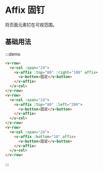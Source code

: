 # Affix 固钉

将页面元素钉在可视范围。

## 基础用法

:::demo 

```html
<v-row>
  <v-col :span="24">
    <v-affix :top="80" :right="100" affix>
      <v-button>固定</v-button>
    </v-affix>
  </v-col>
</v-row>
<v-row>
  <v-col :span="24">
    <v-affix :top="80" :left="200">
      <v-button>固定</v-button>
    </v-affix>
  </v-col>
</v-row>
<v-row>
  <v-col :span="24">
    <v-affix :bottom="10" affix>
      <v-button>固定</v-button>
    </v-affix>
  </v-col>
</v-row>
```
:::

<script>
  import Row from '@/components/row';
  import Col from '@/components/col';
  import Button from '@/components/button';
  import Affix from '@/components/affix';

  export default {
    components: {
      VRow: Row,
      VCol: Col,
      VButton: Button,
      VAffix: Affix,
    },
  };
</script>
<style lang="scss" scoped>
  .article {
    height: 2000px; 
  }
</style>